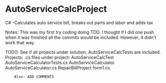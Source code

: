 # AutoServiceCalcProject
C# -Calculates auto service bill, breaks out parts and labor and adds tax

Notes:  This was my first try coding doing TDD.
        I thought if I did one push when it was finished 
        all the commits would be included.  However, it didn't work that way.
        
TODO:   See if all projects under solution, AutoServiceCalcTests are included.
        Projects:                       .cs files under project:
        AutoServiceCalcTest             AutoServiceCalculatorTests.cs
        AutoServiceCalculator           AutoServiceCalculator.cs
        RepairBillProject               form1.cs
        
        Also: ADD COMMENTS
       
        
